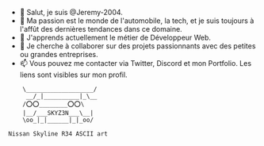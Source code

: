 - 👋 Salut, je suis @Jeremy-2004.
- 👀 Ma passion est le monde de l'automobile, la tech, et je suis toujours à l'affût des dernières tendances dans ce domaine.
- 🌱 J'apprends actuellement le métier de Développeur Web.
- 💞️ Je cherche à collaborer sur des projets passionnants avec des petites ou grandes entreprises.
- 📫 Vous pouvez me contacter via Twitter, Discord et mon Portfolio. Les liens sont visibles sur mon profil.
```
    \___________________/
     __/_|__________|_\__
    /⭕️⭕️________⭕️⭕️\
    |__/___SKYZ3N___\__|
    \oo_|_|______|_|_oo/

Nissan Skyline R34 ASCII art
```
<!---
Jeremy-2004/Jeremy-2004 est un dépôt ✨ spécial ✨ car son `README.md` (ce fichier) apparaît sur votre profil GitHub.
Vous pouvez cliquer sur le lien Aperçu pour voir vos modifications.
---!>
